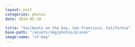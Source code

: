 ```yaml
---
layout: post
categories: photos
date: 2014-05-10

title: "Sailboats on the bay, San Francisco, California"
base-path: "/assets/img/photos/places"
image-name: "sf-bay"
---
```

